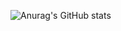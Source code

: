 
  ![Anurag's GitHub stats](https://github-readme-stats.vercel.app/api?username=jihyunna&theme=vue&show_icons=true)  
